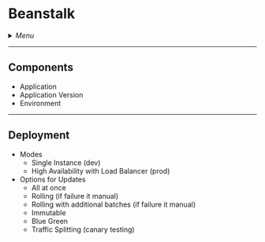 # Beanstalk

<details>
 <summary><i>Menu</i></summary>

- [Components](#components)
- [Deployment](#deployment)
</details>

---
## Components
- Application
- Application Version
- Environment


---
## Deployment
- Modes
  - Single Instance (dev)
  - High Availability with Load Balancer (prod)
- Options for Updates
    - All at once
    - Rolling (if failure it manual)
    - Rolling with additional batches (if failure it manual)
    - Immutable
    - Blue Green
    - Traffic Splitting (canary testing)

